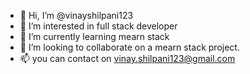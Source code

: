 - 👋 Hi, I’m @vinayshilpani123
- 👀 I’m interested in full stack developer
- 🌱 I’m currently learning mearn stack
- 💞️ I’m looking to collaborate on a mearn stack project.
- 📫 you can contact on vinay.shilpani123@gmail.com

<!---
vinayshilpani123/vinayshilpani123 is a ✨ special ✨ repository because its `README.md` (this file) appears on your GitHub profile.
You can click the Preview link to take a look at your changes.
--->
